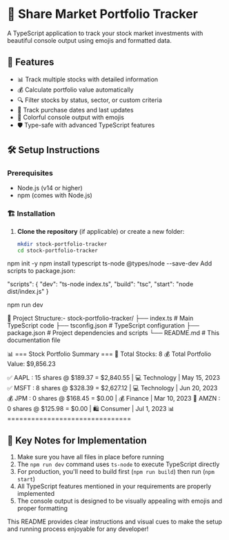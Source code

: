 # 🚀 Share Market Portfolio Tracker

A TypeScript application to track your stock market investments with beautiful console output using emojis and formatted data.

## 🌟 Features

- 📊 Track multiple stocks with detailed information
- 💰 Calculate portfolio value automatically
- 🔍 Filter stocks by status, sector, or custom criteria
- 📅 Track purchase dates and last updates
- 🎨 Colorful console output with emojis
- 🛡️ Type-safe with advanced TypeScript features

## 🛠️ Setup Instructions

### Prerequisites
- Node.js (v14 or higher)
- npm (comes with Node.js)

### 🏗️ Installation

1. **Clone the repository** (if applicable) or create a new folder:
   ```bash
   mkdir stock-portfolio-tracker
   cd stock-portfolio-tracker

npm init -y
npm install typescript ts-node @types/node --save-dev
Add scripts to package.json:

"scripts": {
  "dev": "ts-node index.ts",
  "build": "tsc",
  "start": "node dist/index.js"
}

npm run dev


📂 Project Structure:-
stock-portfolio-tracker/
├── index.ts          # Main TypeScript code
├── tsconfig.json     # TypeScript configuration
├── package.json      # Project dependencies and scripts
└── README.md         # This documentation file

📊 === Stock Portfolio Summary ===
📌 Total Stocks: 8
💰 Total Portfolio Value: $9,856.23

✅ AAPL :  15 shares @   $189.37 =     $2,840.55 | 💻 Technology | May 15, 2023
✅ MSFT :   8 shares @   $328.39 =     $2,627.12 | 💻 Technology | Jun 20, 2023
💰 JPM  :   0 shares @   $168.45 =         $0.00 | 💰 Finance | Mar 10, 2023
👀 AMZN :   0 shares @   $125.98 =         $0.00 | 🛍️ Consumer | Jul 1, 2023
📊 ===============================


## 🎯 Key Notes for Implementation

1. Make sure you have all files in place before running
2. The `npm run dev` command uses `ts-node` to execute TypeScript directly
3. For production, you'll need to build first (`npm run build`) then run (`npm start`)
4. All TypeScript features mentioned in your requirements are properly implemented
5. The console output is designed to be visually appealing with emojis and proper formatting

This README provides clear instructions and visual cues to make the setup and running process enjoyable for any developer!
